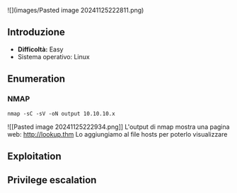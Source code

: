 ![](images/Pasted image 20241125222811.png)

## Introduzione
- **Difficoltà:** Easy
- Sistema operativo: Linux


## Enumeration


### NMAP
```bash\
nmap -sC -sV -oN output 10.10.10.x
```
![[Pasted image 20241125222934.png]]
L'output di nmap mostra una pagina web: http://lookup.thm
Lo aggiungiamo al file hosts per poterlo visualizzare


## Exploitation


## Privilege escalation

